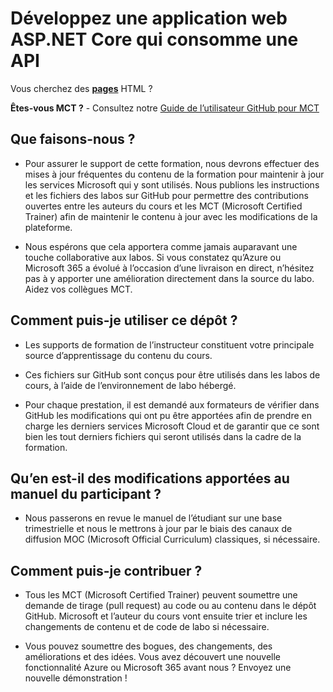 # Développez une application web ASP.NET Core qui consomme une API

Vous cherchez des **[pages](https://microsoftlearning.github.io/APL-2002-develop-aspnet-core-consumes-api/)** HTML ?

**Êtes-vous MCT ?** - Consultez notre [Guide de l’utilisateur GitHub pour MCT](https://microsoftlearning.github.io/MCT-User-Guide/)

## Que faisons-nous ?

- Pour assurer le support de cette formation, nous devrons effectuer des mises à jour fréquentes du contenu de la formation pour maintenir à jour les services Microsoft qui y sont utilisés. Nous publions les instructions et les fichiers des labos sur GitHub pour permettre des contributions ouvertes entre les auteurs du cours et les MCT (Microsoft Certified Trainer) afin de maintenir le contenu à jour avec les modifications de la plateforme.

- Nous espérons que cela apportera comme jamais auparavant une touche collaborative aux labos. Si vous constatez qu’Azure ou Microsoft 365 a évolué à l’occasion d’une livraison en direct, n’hésitez pas à y apporter une amélioration directement dans la source du labo. Aidez vos collègues MCT.

## Comment puis-je utiliser ce dépôt ?

- Les supports de formation de l’instructeur constituent votre principale source d’apprentissage du contenu du cours.

- Ces fichiers sur GitHub sont conçus pour être utilisés dans les labos de cours, à l’aide de l’environnement de labo hébergé.

- Pour chaque prestation, il est demandé aux formateurs de vérifier dans GitHub les modifications qui ont pu être apportées afin de prendre en charge les derniers services Microsoft Cloud et de garantir que ce sont bien les tout derniers fichiers qui seront utilisés dans la cadre de la formation.

## Qu’en est-il des modifications apportées au manuel du participant ?

- Nous passerons en revue le manuel de l’étudiant sur une base trimestrielle et nous le mettrons à jour par le biais des canaux de diffusion MOC (Microsoft Official Curriculum) classiques, si nécessaire.

## Comment puis-je contribuer ?

- Tous les MCT (Microsoft Certified Trainer) peuvent soumettre une demande de tirage (pull request) au code ou au contenu dans le dépôt GitHub. Microsoft et l’auteur du cours vont ensuite trier et inclure les changements de contenu et de code de labo si nécessaire.

- Vous pouvez soumettre des bogues, des changements, des améliorations et des idées. Vous avez découvert une nouvelle fonctionnalité Azure ou Microsoft 365 avant nous ? Envoyez une nouvelle démonstration !
